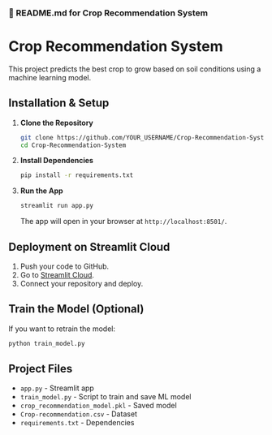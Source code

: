 ### 📌 README.md for Crop Recommendation System  
# Crop Recommendation System
This project predicts the best crop to grow based on soil conditions using a machine learning model.

## Installation & Setup

1. **Clone the Repository**  
   ```bash
   git clone https://github.com/YOUR_USERNAME/Crop-Recommendation-System.git
   cd Crop-Recommendation-System
   ```
2. **Install Dependencies**  
   ```bash
   pip install -r requirements.txt
   ```
3. **Run the App**  
   ```bash
   streamlit run app.py
   ```
   The app will open in your browser at `http://localhost:8501/`.


## Deployment on Streamlit Cloud

1. Push your code to GitHub.  
2. Go to [Streamlit Cloud](https://share.streamlit.io/).  
3. Connect your repository and deploy.

## Train the Model (Optional)

If you want to retrain the model:  
```bash
python train_model.py
```

## Project Files
- `app.py` - Streamlit app  
- `train_model.py` - Script to train and save ML model  
- `crop_recommendation_model.pkl` - Saved model  
- `Crop-recommendation.csv` - Dataset  
- `requirements.txt` - Dependencies  

